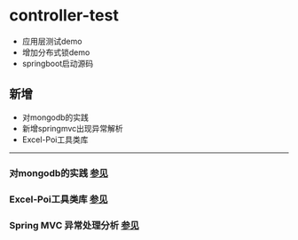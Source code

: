 # controller-test
+ 应用层测试demo 
+ 增加分布式锁demo 
+ springboot启动源码


## 新增
+ 对mongodb的实践
+ 新增springmvc出现异常解析
+ Excel-Poi工具类库
---


### 对mongodb的实践 [参见](./src/main/java/com/uncle/controller/mongo)
### Excel-Poi工具类库 [参见](./ExcelPoiUtil.md)
### Spring MVC 异常处理分析 [参见](./SpringmvcAnalysisException.md)